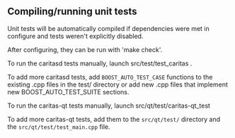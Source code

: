 Compiling/running unit tests
------------------------------------

Unit tests will be automatically compiled if dependencies were met in configure
and tests weren't explicitly disabled.

After configuring, they can be run with 'make check'.

To run the caritasd tests manually, launch src/test/test_caritas .

To add more caritasd tests, add `BOOST_AUTO_TEST_CASE` functions to the existing
.cpp files in the test/ directory or add new .cpp files that
implement new BOOST_AUTO_TEST_SUITE sections.

To run the caritas-qt tests manually, launch src/qt/test/caritas-qt_test

To add more caritas-qt tests, add them to the `src/qt/test/` directory and
the `src/qt/test/test_main.cpp` file.
